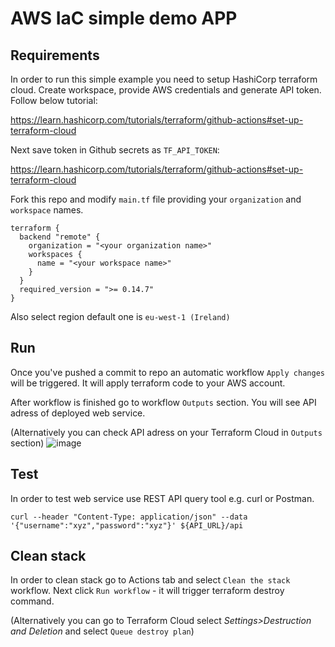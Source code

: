 # AWS IaC simple demo APP

## Requirements
In order to run this simple example you need to setup HashiCorp terraform cloud. 
Create workspace, provide AWS credentials and generate API token. Follow below tutorial:

https://learn.hashicorp.com/tutorials/terraform/github-actions#set-up-terraform-cloud

Next save token in Github secrets as `TF_API_TOKEN`:

https://learn.hashicorp.com/tutorials/terraform/github-actions#set-up-terraform-cloud

Fork this repo and modify `main.tf` file providing your `organization` and `workspace` names.

```
terraform {
  backend "remote" {
    organization = "<your organization name>"
    workspaces {
      name = "<your workspace name>"
    }
  }
  required_version = ">= 0.14.7"
}
```

Also select region default one is `eu-west-1 (Ireland)`
## Run 
Once you've pushed a commit to repo an automatic workflow `Apply changes` will be triggered. 
It will apply terraform code to your AWS account. 

After workflow is finished go to workflow `Outputs` section. You will see API adress of deployed web service.

(Alternatively you can check API adress on your Terraform Cloud in `Outputs` section)
![image](https://user-images.githubusercontent.com/26739110/127641214-805f047a-ee95-457f-bad2-a0bbb943cde8.png)

## Test
In order to test web service use REST API query tool e.g. curl or Postman.

```
curl --header "Content-Type: application/json" --data '{"username":"xyz","password":"xyz"}' ${API_URL}/api
```


## Clean stack
In order to clean stack go to Actions tab and select `Clean the stack` workflow. Next click `Run workflow` - it will trigger terraform destroy command. 

(Alternatively you can go to Terraform Cloud select *Settings>Destruction and Deletion* and select `Queue destroy plan`)
